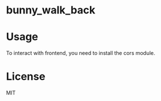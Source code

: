 # bunny_walk_back

# Usage

To interact with frontend, you need to install the cors module.

# License

MIT